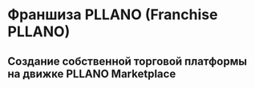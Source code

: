 # Франшиза PLLANO (Franchise PLLANO)
## Создание собственной торговой платформы на движке PLLANO Marketplace
